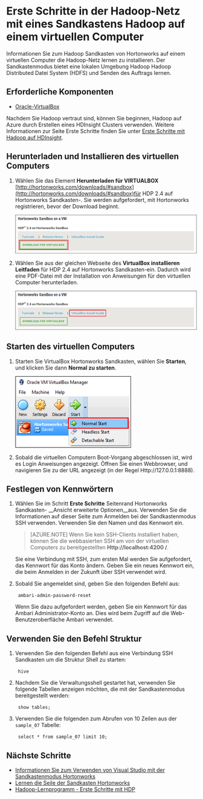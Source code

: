 <properties
    pageTitle="Verwenden ein Sandkastens Hadoop Hadoop lernen | Microsoft Azure"
    description="Um Informationen zum Verwenden der Hadoop-Netz learning zu beginnen, können Sie eines Sandkastens Hadoop von Hortonworks auf einer Azure-virtuellen Computern einrichten. "
    keywords="Hadoop-Emulator Hadoop Sandkastenmodus"
    editor="cgronlun"
    manager="jhubbard"
    services="hdinsight"
    authors="nitinme"
    documentationCenter=""
    tags="azure-portal"/>

<tags
    ms.service="hdinsight"
    ms.workload="big-data"
    ms.tgt_pltfrm="na"
    ms.devlang="na"
    ms.topic="article"
    ms.date="08/24/2016"
    ms.author="nitinme"/>

# <a name="get-started-in-the-hadoop-ecosystem-with-a-hadoop-sandbox-on-a-virtual-machine"></a>Erste Schritte in der Hadoop-Netz mit eines Sandkastens Hadoop auf einem virtuellen Computer

Informationen Sie zum Hadoop Sandkasten von Hortonworks auf einem virtuellen Computer die Hadoop-Netz lernen zu installieren. Der Sandkastenmodus bietet eine lokalen Umgebung Hadoop Hadoop Distributed Datei System (HDFS) und Senden des Auftrags lernen.

## <a name="prerequisites"></a>Erforderliche Komponenten

* [Oracle-VirtualBox](https://www.virtualbox.org/)

Nachdem Sie Hadoop vertraut sind, können Sie beginnen, Hadoop auf Azure durch Erstellen eines HDInsight Clusters verwenden. Weitere Informationen zur Seite Erste Schritte finden Sie unter [Erste Schritte mit Hadoop auf HDInsight](hdinsight-hadoop-linux-tutorial-get-started.md).

## <a name="download-and-install-the-virtual-machine"></a>Herunterladen und Installieren des virtuellen Computers

1. Wählen Sie das Element __Herunterladen für VIRTUALBOX__ [http://hortonworks.com/downloads/#sandbox](http://hortonworks.com/downloads/#sandbox)für HDP 2.4 auf Hortonworks Sandkasten-. Sie werden aufgefordert, mit Hortonworks registrieren, bevor der Download beginnt.

    ![Link zum Download Hortonworks Sandkastens für VirtualBox Bild](./media/hdinsight-hadoop-emulator-get-started/download-sandbox.png)

2. Wählen Sie aus der gleichen Webseite des __VirtualBox installieren Leitfaden__ für HDP 2.4 auf Hortonworks Sandkasten-ein. Dadurch wird eine PDF-Datei mit der Installation von Anweisungen für den virtuellen Computer herunterladen.

    ![Anzeigen des Leitfadens installieren](./media/hdinsight-hadoop-emulator-get-started/view-install-guide.png)

## <a name="start-the-virtual-machine"></a>Starten des virtuellen Computers

1. Starten Sie VirtualBox Hortonworks Sandkasten, wählen Sie __Starten__, und klicken Sie dann __Normal zu starten__.

    ![Normaler start](./media/hdinsight-hadoop-emulator-get-started/normal-start.png)

2. Sobald die virtuellen Computern Boot-Vorgang abgeschlossen ist, wird es Login Anweisungen angezeigt. Öffnen Sie einen Webbrowser, und navigieren Sie zu der URL angezeigt (in der Regel Http://127.0.0.1:8888).

## <a name="set-passwords"></a>Festlegen von Kennwörtern

1. Wählen Sie im Schritt __Erste Schritte__ Seitenrand Hortonworks Sandkasten- __Ansicht erweiterte Optionen__aus. Verwenden Sie die Informationen auf dieser Seite zum Anmelden bei der Sandkastenmodus SSH verwenden. Verwenden Sie den Namen und das Kennwort ein.

    > [AZURE.NOTE] Wenn Sie kein SSH-Clients installiert haben, können Sie die webbasierten SSH am von der virtuellen Computers zu bereitgestellten __Http://localhost:4200 /__.

    Sie eine Verbindung mit SSH, zum ersten Mal werden Sie aufgefordert, das Kennwort für das Konto ändern. Geben Sie ein neues Kennwort ein, die beim Anmelden in der Zukunft über SSH verwendet wird.

2. Sobald Sie angemeldet sind, geben Sie den folgenden Befehl aus:

        ambari-admin-password-reset
    
    Wenn Sie dazu aufgefordert werden, geben Sie ein Kennwort für das Ambari Administrator-Konto an. Dies wird beim Zugriff auf die Web-Benutzeroberfläche Ambari verwendet.

## <a name="use-the-hive-command"></a>Verwenden Sie den Befehl Struktur

1. Verwenden Sie den folgenden Befehl aus eine Verbindung SSH Sandkasten um die Struktur Shell zu starten:

        hive

2. Nachdem Sie die Verwaltungsshell gestartet hat, verwenden Sie folgende Tabellen anzeigen möchten, die mit der Sandkastenmodus bereitgestellt werden:

        show tables;

3. Verwenden Sie die folgenden zum Abrufen von 10 Zeilen aus der `sample_07` Tabelle:

        select * from sample_07 limit 10;

## <a name="next-steps"></a>Nächste Schritte

* [Informationen Sie zum Verwenden von Visual Studio mit der Sandkastenmodus Hortonworks](hdinsight-hadoop-emulator-visual-studio.md)
* [Lernen die Seile der Sandkasten Hortonworks](http://hortonworks.com/hadoop-tutorial/learning-the-ropes-of-the-hortonworks-sandbox/)
* [Hadoop-Lernprogramm - Erste Schritte mit HDP](http://hortonworks.com/hadoop-tutorial/hello-world-an-introduction-to-hadoop-hcatalog-hive-and-pig/)
